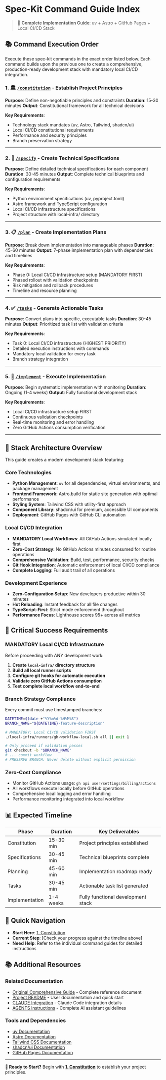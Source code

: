 # Spec-Kit Command Guide Index

> 🎯 **Complete Implementation Guide**: uv + Astro + GitHub Pages + Local CI/CD Stack

## 📚 Command Execution Order

Execute these spec-kit commands in the exact order listed below. Each command builds upon the previous one to create a comprehensive, production-ready development stack with mandatory local CI/CD integration.

### 1. 🏛️ **[`/constitution`](1-spec-kit-constitution.md)** - Establish Project Principles
**Purpose**: Define non-negotiable principles and constraints
**Duration**: 15-30 minutes
**Output**: Constitutional framework for all technical decisions

**Key Requirements**:
- Technology stack mandates (uv, Astro, Tailwind, shadcn/ui)
- Local CI/CD constitutional requirements
- Performance and security principles
- Branch preservation strategy

---

### 2. 🔧 **[`/specify`](2-spec-kit-specify.md)** - Create Technical Specifications
**Purpose**: Define detailed technical specifications for each component
**Duration**: 30-45 minutes
**Output**: Complete technical blueprints and configuration requirements

**Key Requirements**:
- Python environment specifications (uv, pyproject.toml)
- Astro framework and TypeScript configuration
- Local CI/CD infrastructure specifications
- Project structure with local-infra/ directory

---

### 3. 📋 **[`/plan`](3-spec-kit-plan.md)** - Create Implementation Plans
**Purpose**: Break down implementation into manageable phases
**Duration**: 45-60 minutes
**Output**: 7-phase implementation plan with dependencies and timelines

**Key Requirements**:
- Phase 0: Local CI/CD infrastructure setup (MANDATORY FIRST)
- Phased rollout with validation checkpoints
- Risk mitigation and rollback procedures
- Timeline and resource planning

---

### 4. ✅ **[`/tasks`](4-spec-kit-tasks.md)** - Generate Actionable Tasks
**Purpose**: Convert plans into specific, executable tasks
**Duration**: 30-45 minutes
**Output**: Prioritized task list with validation criteria

**Key Requirements**:
- Task 0: Local CI/CD infrastructure (HIGHEST PRIORITY)
- Detailed execution instructions with commands
- Mandatory local validation for every task
- Branch strategy integration

---

### 5. 🚀 **[`/implement`](5-spec-kit-implement.md)** - Execute Implementation
**Purpose**: Begin systematic implementation with monitoring
**Duration**: Ongoing (1-4 weeks)
**Output**: Fully functional development stack

**Key Requirements**:
- Local CI/CD infrastructure setup FIRST
- Continuous validation checkpoints
- Real-time monitoring and error handling
- Zero GitHub Actions consumption verification

---

## 🎯 Stack Architecture Overview

This guide creates a modern development stack featuring:

### **Core Technologies**
- **Python Management**: `uv` for all dependencies, virtual environments, and package management
- **Frontend Framework**: Astro.build for static site generation with optimal performance
- **Styling System**: Tailwind CSS with utility-first approach
- **Component Library**: shadcn/ui for premium, accessible UI components
- **Deployment**: GitHub Pages with GitHub CLI automation

### **Local CI/CD Integration**
- **MANDATORY Local Workflows**: All GitHub Actions simulated locally first
- **Zero-Cost Strategy**: No GitHub Actions minutes consumed for routine operations
- **Comprehensive Validation**: Build, test, performance, security checks
- **Git Hook Integration**: Automatic enforcement of local CI/CD compliance
- **Complete Logging**: Full audit trail of all operations

### **Development Experience**
- **Zero-Configuration Setup**: New developers productive within 30 minutes
- **Hot Reloading**: Instant feedback for all file changes
- **TypeScript-First**: Strict mode enforcement throughout
- **Performance Focus**: Lighthouse scores 95+ across all metrics

## 🚨 Critical Success Requirements

### **MANDATORY Local CI/CD Infrastructure**
Before proceeding with ANY development work:

1. **Create `local-infra/` directory structure**
2. **Build all local runner scripts**
3. **Configure git hooks for automatic execution**
4. **Validate zero GitHub Actions consumption**
5. **Test complete local workflow end-to-end**

### **Branch Strategy Compliance**
Every commit must use timestamped branches:
```bash
DATETIME=$(date +"%Y%m%d-%H%M%S")
BRANCH_NAME="${DATETIME}-feature-description"

# MANDATORY: Local CI/CD validation FIRST
./local-infra/runners/gh-workflow-local.sh all || exit 1

# Only proceed if validation passes
git checkout -b "$BRANCH_NAME"
# ... commit workflow
# PRESERVE BRANCH: Never delete without explicit permission
```

### **Zero-Cost Compliance**
- Monitor GitHub Actions usage: `gh api user/settings/billing/actions`
- All workflows execute locally before GitHub operations
- Comprehensive local logging and error handling
- Performance monitoring integrated into local workflow

## 📊 Expected Timeline

| Phase | Duration | Key Deliverables |
|-------|----------|------------------|
| Constitution | 15-30 min | Project principles established |
| Specifications | 30-45 min | Technical blueprints complete |
| Planning | 45-60 min | Implementation roadmap ready |
| Tasks | 30-45 min | Actionable task list generated |
| Implementation | 1-4 weeks | Fully functional development stack |

## 🔗 Quick Navigation

- **Start Here**: [1. Constitution](1-spec-kit-constitution.md)
- **Current Step**: [Check your progress against the timeline above]
- **Need Help**: Refer to the individual command guides for detailed instructions

## 📚 Additional Resources

### **Related Documentation**
- [Original Comprehensive Guide](SPEC_KIT_GUIDE.md) - Complete reference document
- [Project README](../../README.md) - User documentation and quick start
- [CLAUDE Integration](../../CLAUDE.md) - Claude Code integration details
- [AGENTS Instructions](../../AGENTS.md) - Complete AI assistant guidelines

### **Tools and Dependencies**
- [uv Documentation](https://docs.astral.sh/uv/)
- [Astro Documentation](https://docs.astro.build/)
- [Tailwind CSS Documentation](https://tailwindcss.com/docs)
- [shadcn/ui Documentation](https://ui.shadcn.com/)
- [GitHub Pages Documentation](https://docs.github.com/pages)

---

**🚀 Ready to Start?** Begin with [**1. Constitution**](1-spec-kit-constitution.md) to establish your project principles.